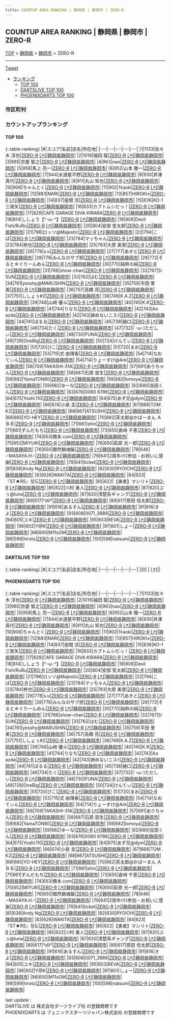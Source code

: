 ```yaml
---
title: COUNTUP AREA RANKING | 静岡県 | 静岡市 | ZERO-R
---
```

## COUNTUP AREA RANKING | 静岡県 | 静岡市 | ZERO-R

[TOP](/darts/rank/) > [静岡県](/darts/rank/静岡県/) > [静岡市](/darts/rank/静岡県/静岡市/) > ZERO-R

___

<a href="https://twitter.com/share?ref_src=twsrc%5Etfw" data-text="COUNTUP AREA RANKING | 静岡県静岡市ZERO-R" class="twitter-share-button" data-hashtags="DARTSLIVE,PHOENIXDARTS,darts,ダーツ" data-show-count="false">Tweet</a>

* [ランキング](#カウントアップランキング)
    * [TOP 100](#top-100)
    * [DARTSLIVE TOP 100](#dartslive-top-100)
    * [PHOENIXDARTS TOP 100](#phoenixdarts-top-100)

### 市区町村

<ul>

</ul>

### カウントアップランキング

#### TOP 100



{:.table-ranking}
|#|スコア|名前|店名|所在地|
|---|---|---|---|---|
|1|1133|<span class="rank-name-pd"><span class="pro-icon-pd"></span>佐々木 淳也</span>|<a href="/darts/rank/shops/6836.html">ZERO-R</a> <a href="https://vs.phoenixdarts.com/jp/shop/shopDetailInfo/s_6836?s_seq=6836">[↗]</a>|<a href="/darts/rank/静岡県/静岡市">静岡県静岡市</a>|
|2|1019|<span class="rank-name-pd"><span class="pro-icon-pd"></span>福田 龍</span>|<a href="/darts/rank/shops/6836.html">ZERO-R</a> <a href="https://vs.phoenixdarts.com/jp/shop/shopDetailInfo/s_6836?s_seq=6836">[↗]</a>|<a href="/darts/rank/静岡県/静岡市">静岡県静岡市</a>|
|3|985|<span class="rank-name-pd">京屋 智之</span>|<a href="/darts/rank/shops/6836.html">ZERO-R</a> <a href="https://vs.phoenixdarts.com/jp/shop/shopDetailInfo/s_6836?s_seq=6836">[↗]</a>|<a href="/darts/rank/静岡県/静岡市">静岡県静岡市</a>|
|4|963|<span class="rank-name-pd">nao</span>|<a href="/darts/rank/shops/6836.html">ZERO-R</a> <a href="https://vs.phoenixdarts.com/jp/shop/shopDetailInfo/s_6836?s_seq=6836">[↗]</a>|<a href="/darts/rank/静岡県/静岡市">静岡県静岡市</a>|
|5|958|<span class="rank-name-pd">馬上 亮一</span>|<a href="/darts/rank/shops/6836.html">ZERO-R</a> <a href="https://vs.phoenixdarts.com/jp/shop/shopDetailInfo/s_6836?s_seq=6836">[↗]</a>|<a href="/darts/rank/静岡県/静岡市">静岡県静岡市</a>|
|6|952|<span class="rank-name-pd">山本 雅一</span>|<a href="/darts/rank/shops/6836.html">ZERO-R</a> <a href="https://vs.phoenixdarts.com/jp/shop/shopDetailInfo/s_6836?s_seq=6836">[↗]</a>|<a href="/darts/rank/静岡県/静岡市">静岡県静岡市</a>|
|7|944|<span class="rank-name-pd">水道屋平野</span>|<a href="/darts/rank/shops/6836.html">ZERO-R</a> <a href="https://vs.phoenixdarts.com/jp/shop/shopDetailInfo/s_6836?s_seq=6836">[↗]</a>|<a href="/darts/rank/静岡県/静岡市">静岡県静岡市</a>|
|8|930|<span class="rank-name-pd">井澤 真代</span>|<a href="/darts/rank/shops/6836.html">ZERO-R</a> <a href="https://vs.phoenixdarts.com/jp/shop/shopDetailInfo/s_6836?s_seq=6836">[↗]</a>|<a href="/darts/rank/静岡県/静岡市">静岡県静岡市</a>|
|9|911|<span class="rank-name-pd"><span class="pro-icon-pd"></span>丸山 知也</span>|<a href="/darts/rank/shops/6836.html">ZERO-R</a> <a href="https://vs.phoenixdarts.com/jp/shop/shopDetailInfo/s_6836?s_seq=6836">[↗]</a>|<a href="/darts/rank/静岡県/静岡市">静岡県静岡市</a>|
|10|906|<span class="rank-name-pd">ちゃんとく</span>|<a href="/darts/rank/shops/6836.html">ZERO-R</a> <a href="https://vs.phoenixdarts.com/jp/shop/shopDetailInfo/s_6836?s_seq=6836">[↗]</a>|<a href="/darts/rank/静岡県/静岡市">静岡県静岡市</a>|
|11|902|<span class="rank-name-pd">Ｎaoki</span>|<a href="/darts/rank/shops/6836.html">ZERO-R</a> <a href="https://vs.phoenixdarts.com/jp/shop/shopDetailInfo/s_6836?s_seq=6836">[↗]</a>|<a href="/darts/rank/静岡県/静岡市">静岡県静岡市</a>|
|12|883|<span class="rank-name-pd">NARI</span>|<a href="/darts/rank/shops/6836.html">ZERO-R</a> <a href="https://vs.phoenixdarts.com/jp/shop/shopDetailInfo/s_6836?s_seq=6836">[↗]</a>|<a href="/darts/rank/静岡県/静岡市">静岡県静岡市</a>|
|13|857|<span class="rank-name-pd">HIROKI⭐︎</span>|<a href="/darts/rank/shops/6836.html">ZERO-R</a> <a href="https://vs.phoenixdarts.com/jp/shop/shopDetailInfo/s_6836?s_seq=6836">[↗]</a>|<a href="/darts/rank/静岡県/静岡市">静岡県静岡市</a>|
|14|837|<span class="rank-name-pd">座間 涼</span>|<a href="/darts/rank/shops/6836.html">ZERO-R</a> <a href="https://vs.phoenixdarts.com/jp/shop/shopDetailInfo/s_6836?s_seq=6836">[↗]</a>|<a href="/darts/rank/静岡県/静岡市">静岡県静岡市</a>|
|15|836|<span class="rank-name-pd">KO-1 三発矢</span>|<a href="/darts/rank/shops/6836.html">ZERO-R</a> <a href="https://vs.phoenixdarts.com/jp/shop/shopDetailInfo/s_6836?s_seq=6836">[↗]</a>|<a href="/darts/rank/静岡県/静岡市">静岡県静岡市</a>|
|16|833|<span class="rank-name-pd">カブトムシだっ！</span>|<a href="/darts/rank/shops/6836.html">ZERO-R</a> <a href="https://vs.phoenixdarts.com/jp/shop/shopDetailInfo/s_6836?s_seq=6836">[↗]</a>|<a href="/darts/rank/静岡県/静岡市">静岡県静岡市</a>|
|17|829|<span class="rank-name-pd">CAFE GARAGE DIVA KIRARA</span>|<a href="/darts/rank/shops/6836.html">ZERO-R</a> <a href="https://vs.phoenixdarts.com/jp/shop/shopDetailInfo/s_6836?s_seq=6836">[↗]</a>|<a href="/darts/rank/静岡県/静岡市">静岡県静岡市</a>|
|18|814|<span class="rank-name-pd">ししょう【^･ω･^】</span>|<a href="/darts/rank/shops/6836.html">ZERO-R</a> <a href="https://vs.phoenixdarts.com/jp/shop/shopDetailInfo/s_6836?s_seq=6836">[↗]</a>|<a href="/darts/rank/静岡県/静岡市">静岡県静岡市</a>|
|19|806|<span class="rank-name-pd">Devil Fish/RuRu</span>|<a href="/darts/rank/shops/6836.html">ZERO-R</a> <a href="https://vs.phoenixdarts.com/jp/shop/shopDetailInfo/s_6836?s_seq=6836">[↗]</a>|<a href="/darts/rank/静岡県/静岡市">静岡県静岡市</a>|
|20|804|<span class="rank-name-pd"><span class="pro-icon-pd"></span>安部 笙太郎</span>|<a href="/darts/rank/shops/6836.html">ZERO-R</a> <a href="https://vs.phoenixdarts.com/jp/shop/shopDetailInfo/s_6836?s_seq=6836">[↗]</a>|<a href="/darts/rank/静岡県/静岡市">静岡県静岡市</a>|
|21|796|<span class="rank-name-pd">ロッソ@Majestic</span>|<a href="/darts/rank/shops/6836.html">ZERO-R</a> <a href="https://vs.phoenixdarts.com/jp/shop/shopDetailInfo/s_6836?s_seq=6836">[↗]</a>|<a href="/darts/rank/静岡県/静岡市">静岡県静岡市</a>|
|22|794|<span class="rank-name-pd">こば</span>|<a href="/darts/rank/shops/6836.html">ZERO-R</a> <a href="https://vs.phoenixdarts.com/jp/shop/shopDetailInfo/s_6836?s_seq=6836">[↗]</a>|<a href="/darts/rank/静岡県/静岡市">静岡県静岡市</a>|
|23|784|<span class="rank-name-pd">マッちゃん</span>|<a href="/darts/rank/shops/6836.html">ZERO-R</a> <a href="https://vs.phoenixdarts.com/jp/shop/shopDetailInfo/s_6836?s_seq=6836">[↗]</a>|<a href="/darts/rank/静岡県/静岡市">静岡県静岡市</a>|
|23|784|<span class="rank-name-pd">柊也</span>|<a href="/darts/rank/shops/6836.html">ZERO-R</a> <a href="https://vs.phoenixdarts.com/jp/shop/shopDetailInfo/s_6836?s_seq=6836">[↗]</a>|<a href="/darts/rank/静岡県/静岡市">静岡県静岡市</a>|
|25|783|<span class="rank-name-pd">大原 美里</span>|<a href="/darts/rank/shops/6836.html">ZERO-R</a> <a href="https://vs.phoenixdarts.com/jp/shop/shopDetailInfo/s_6836?s_seq=6836">[↗]</a>|<a href="/darts/rank/静岡県/静岡市">静岡県静岡市</a>|
|26|778|<span class="rank-name-pd">s.u</span>|<a href="/darts/rank/shops/6836.html">ZERO-R</a> <a href="https://vs.phoenixdarts.com/jp/shop/shopDetailInfo/s_6836?s_seq=6836">[↗]</a>|<a href="/darts/rank/静岡県/静岡市">静岡県静岡市</a>|
|27|777|<span class="rank-name-pd">あきと</span>|<a href="/darts/rank/shops/6836.html">ZERO-R</a> <a href="https://vs.phoenixdarts.com/jp/shop/shopDetailInfo/s_6836?s_seq=6836">[↗]</a>|<a href="/darts/rank/静岡県/静岡市">静岡県静岡市</a>|
|28|776|<span class="rank-name-pd">みんなのサブ担</span>|<a href="/darts/rank/shops/6836.html">ZERO-R</a> <a href="https://vs.phoenixdarts.com/jp/shop/shopDetailInfo/s_6836?s_seq=6836">[↗]</a>|<a href="/darts/rank/静岡県/静岡市">静岡県静岡市</a>|
|29|772|<span class="rank-name-pd">そると☆ぐりーんめん</span>|<a href="/darts/rank/shops/6836.html">ZERO-R</a> <a href="https://vs.phoenixdarts.com/jp/shop/shopDetailInfo/s_6836?s_seq=6836">[↗]</a>|<a href="/darts/rank/静岡県/静岡市">静岡県静岡市</a>|
|30|770|<span class="rank-name-pd">純粋の純</span>|<a href="/darts/rank/shops/6836.html">ZERO-R</a> <a href="https://vs.phoenixdarts.com/jp/shop/shopDetailInfo/s_6836?s_seq=6836">[↗]</a>|<a href="/darts/rank/静岡県/静岡市">静岡県静岡市</a>|
|31|768|<span class="rank-name-pd">show-chan</span>|<a href="/darts/rank/shops/6836.html">ZERO-R</a> <a href="https://vs.phoenixdarts.com/jp/shop/shopDetailInfo/s_6836?s_seq=6836">[↗]</a>|<a href="/darts/rank/静岡県/静岡市">静岡県静岡市</a>|
|32|767|<span class="rank-name-pd">S-SUN</span>|<a href="/darts/rank/shops/6836.html">ZERO-R</a> <a href="https://vs.phoenixdarts.com/jp/shop/shopDetailInfo/s_6836?s_seq=6836">[↗]</a>|<a href="/darts/rank/静岡県/静岡市">静岡県静岡市</a>|
|33|762|<span class="rank-name-pd">はむ</span>|<a href="/darts/rank/shops/6836.html">ZERO-R</a> <a href="https://vs.phoenixdarts.com/jp/shop/shopDetailInfo/s_6836?s_seq=6836">[↗]</a>|<a href="/darts/rank/静岡県/静岡市">静岡県静岡市</a>|
|34|761|<span class="rank-name-pd">yosshy@MARUSHIN</span>|<a href="/darts/rank/shops/6836.html">ZERO-R</a> <a href="https://vs.phoenixdarts.com/jp/shop/shopDetailInfo/s_6836?s_seq=6836">[↗]</a>|<a href="/darts/rank/静岡県/静岡市">静岡県静岡市</a>|
|35|759|<span class="rank-name-pd"><span class="pro-icon-pd"></span>平田 里美</span>|<a href="/darts/rank/shops/6836.html">ZERO-R</a> <a href="https://vs.phoenixdarts.com/jp/shop/shopDetailInfo/s_6836?s_seq=6836">[↗]</a>|<a href="/darts/rank/静岡県/静岡市">静岡県静岡市</a>|
|36|757|<span class="rank-name-pd"><span class="pro-icon-pd"></span>高橋  亮</span>|<a href="/darts/rank/shops/6836.html">ZERO-R</a> <a href="https://vs.phoenixdarts.com/jp/shop/shopDetailInfo/s_6836?s_seq=6836">[↗]</a>|<a href="/darts/rank/静岡県/静岡市">静岡県静岡市</a>|
|37|751|<span class="rank-name-pd">ししょぅ#2</span>|<a href="/darts/rank/shops/6836.html">ZERO-R</a> <a href="https://vs.phoenixdarts.com/jp/shop/shopDetailInfo/s_6836?s_seq=6836">[↗]</a>|<a href="/darts/rank/静岡県/静岡市">静岡県静岡市</a>|
|38|749|<span class="rank-name-pd">K.A.Z</span>|<a href="/darts/rank/shops/6836.html">ZERO-R</a> <a href="https://vs.phoenixdarts.com/jp/shop/shopDetailInfo/s_6836?s_seq=6836">[↗]</a>|<a href="/darts/rank/静岡県/静岡市">静岡県静岡市</a>|
|39|748|<span class="rank-name-pd"><span class="pro-icon-pd"></span>山﨑 優斗</span>|<a href="/darts/rank/shops/6836.html">ZERO-R</a> <a href="https://vs.phoenixdarts.com/jp/shop/shopDetailInfo/s_6836?s_seq=6836">[↗]</a>|<a href="/darts/rank/静岡県/静岡市">静岡県静岡市</a>|
|40|745|<span class="rank-name-pd">K.K</span>|<a href="/darts/rank/shops/6836.html">ZERO-R</a> <a href="https://vs.phoenixdarts.com/jp/shop/shopDetailInfo/s_6836?s_seq=6836">[↗]</a>|<a href="/darts/rank/静岡県/静岡市">静岡県静岡市</a>|
|41|744|<span class="rank-name-pd">りなち</span>|<a href="/darts/rank/shops/6836.html">ZERO-R</a> <a href="https://vs.phoenixdarts.com/jp/shop/shopDetailInfo/s_6836?s_seq=6836">[↗]</a>|<a href="/darts/rank/静岡県/静岡市">静岡県静岡市</a>|
|42|743|<span class="rank-name-pd">Ao azda</span>|<a href="/darts/rank/shops/6836.html">ZERO-R</a> <a href="https://vs.phoenixdarts.com/jp/shop/shopDetailInfo/s_6836?s_seq=6836">[↗]</a>|<a href="/darts/rank/静岡県/静岡市">静岡県静岡市</a>|
|42|743|<span class="rank-name-pd">諦めないニスｲ</span>|<a href="/darts/rank/shops/6836.html">ZERO-R</a> <a href="https://vs.phoenixdarts.com/jp/shop/shopDetailInfo/s_6836?s_seq=6836">[↗]</a>|<a href="/darts/rank/静岡県/静岡市">静岡県静岡市</a>|
|44|741|<span class="rank-name-pd">ぱるる</span>|<a href="/darts/rank/shops/6836.html">ZERO-R</a> <a href="https://vs.phoenixdarts.com/jp/shop/shopDetailInfo/s_6836?s_seq=6836">[↗]</a>|<a href="/darts/rank/静岡県/静岡市">静岡県静岡市</a>|
|45|738|<span class="rank-name-pd">樋口</span>|<a href="/darts/rank/shops/6836.html">ZERO-R</a> <a href="https://vs.phoenixdarts.com/jp/shop/shopDetailInfo/s_6836?s_seq=6836">[↗]</a>|<a href="/darts/rank/静岡県/静岡市">静岡県静岡市</a>|
|46|734|<span class="rank-name-pd">たく</span>|<a href="/darts/rank/shops/6836.html">ZERO-R</a> <a href="https://vs.phoenixdarts.com/jp/shop/shopDetailInfo/s_6836?s_seq=6836">[↗]</a>|<a href="/darts/rank/静岡県/静岡市">静岡県静岡市</a>|
|47|732|<span class="rank-name-pd">(´･ω･)ただしぃ</span>|<a href="/darts/rank/shops/6836.html">ZERO-R</a> <a href="https://vs.phoenixdarts.com/jp/shop/shopDetailInfo/s_6836?s_seq=6836">[↗]</a>|<a href="/darts/rank/静岡県/静岡市">静岡県静岡市</a>|
|48|730|<span class="rank-name-pd">FUNA</span>|<a href="/darts/rank/shops/6836.html">ZERO-R</a> <a href="https://vs.phoenixdarts.com/jp/shop/shopDetailInfo/s_6836?s_seq=6836">[↗]</a>|<a href="/darts/rank/静岡県/静岡市">静岡県静岡市</a>|
|49|728|<span class="rank-name-pd">OneBig</span>|<a href="/darts/rank/shops/6836.html">ZERO-R</a> <a href="https://vs.phoenixdarts.com/jp/shop/shopDetailInfo/s_6836?s_seq=6836">[↗]</a>|<a href="/darts/rank/静岡県/静岡市">静岡県静岡市</a>|
|50|724|<span class="rank-name-pd">けんてぃ</span>|<a href="/darts/rank/shops/6836.html">ZERO-R</a> <a href="https://vs.phoenixdarts.com/jp/shop/shopDetailInfo/s_6836?s_seq=6836">[↗]</a>|<a href="/darts/rank/静岡県/静岡市">静岡県静岡市</a>|
|51|720|<span class="rank-name-pd">ぴこ</span>|<a href="/darts/rank/shops/6836.html">ZERO-R</a> <a href="https://vs.phoenixdarts.com/jp/shop/shopDetailInfo/s_6836?s_seq=6836">[↗]</a>|<a href="/darts/rank/静岡県/静岡市">静岡県静岡市</a>|
|51|720|<span class="rank-name-pd">まお</span>|<a href="/darts/rank/shops/6836.html">ZERO-R</a> <a href="https://vs.phoenixdarts.com/jp/shop/shopDetailInfo/s_6836?s_seq=6836">[↗]</a>|<a href="/darts/rank/静岡県/静岡市">静岡県静岡市</a>|
|53|715|<span class="rank-name-pd"><span class="pro-icon-pd"></span>式 由理香</span>|<a href="/darts/rank/shops/6836.html">ZERO-R</a> <a href="https://vs.phoenixdarts.com/jp/shop/shopDetailInfo/s_6836?s_seq=6836">[↗]</a>|<a href="/darts/rank/静岡県/静岡市">静岡県静岡市</a>|
|54|714|<span class="rank-name-pd">なおてぃん</span>|<a href="/darts/rank/shops/6836.html">ZERO-R</a> <a href="https://vs.phoenixdarts.com/jp/shop/shopDetailInfo/s_6836?s_seq=6836">[↗]</a>|<a href="/darts/rank/静岡県/静岡市">静岡県静岡市</a>|
|54|714|<span class="rank-name-pd">りょーすけ@Ark</span>|<a href="/darts/rank/shops/6836.html">ZERO-R</a> <a href="https://vs.phoenixdarts.com/jp/shop/shopDetailInfo/s_6836?s_seq=6836">[↗]</a>|<a href="/darts/rank/静岡県/静岡市">静岡県静岡市</a>|
|56|709|<span class="rank-name-pd">TAKASHI-31A</span>|<a href="/darts/rank/shops/6836.html">ZERO-R</a> <a href="https://vs.phoenixdarts.com/jp/shop/shopDetailInfo/s_6836?s_seq=6836">[↗]</a>|<a href="/darts/rank/静岡県/静岡市">静岡県静岡市</a>|
|57|691|<span class="rank-name-pd">ありちゃん</span>|<a href="/darts/rank/shops/6836.html">ZERO-R</a> <a href="https://vs.phoenixdarts.com/jp/shop/shopDetailInfo/s_6836?s_seq=6836">[↗]</a>|<a href="/darts/rank/静岡県/静岡市">静岡県静岡市</a>|
|58|687|<span class="rank-name-pd"><span class="pro-icon-pd"></span>石原 慈生</span>|<a href="/darts/rank/shops/6836.html">ZERO-R</a> <a href="https://vs.phoenixdarts.com/jp/shop/shopDetailInfo/s_6836?s_seq=6836">[↗]</a>|<a href="/darts/rank/静岡県/静岡市">静岡県静岡市</a>|
|59|682|<span class="rank-name-pd">YamaTON80</span>|<a href="/darts/rank/shops/6836.html">ZERO-R</a> <a href="https://vs.phoenixdarts.com/jp/shop/shopDetailInfo/s_6836?s_seq=6836">[↗]</a>|<a href="/darts/rank/静岡県/静岡市">静岡県静岡市</a>|
|59|682|<span class="rank-name-pd">tomoya</span>|<a href="/darts/rank/shops/6836.html">ZERO-R</a> <a href="https://vs.phoenixdarts.com/jp/shop/shopDetailInfo/s_6836?s_seq=6836">[↗]</a>|<a href="/darts/rank/静岡県/静岡市">静岡県静岡市</a>|
|59|682|<span class="rank-name-pd">ゆーな</span>|<a href="/darts/rank/shops/6836.html">ZERO-R</a> <a href="https://vs.phoenixdarts.com/jp/shop/shopDetailInfo/s_6836?s_seq=6836">[↗]</a>|<a href="/darts/rank/静岡県/静岡市">静岡県静岡市</a>|
|62|680|<span class="rank-name-pd">吉田くん</span>|<a href="/darts/rank/shops/6836.html">ZERO-R</a> <a href="https://vs.phoenixdarts.com/jp/shop/shopDetailInfo/s_6836?s_seq=6836">[↗]</a>|<a href="/darts/rank/静岡県/静岡市">静岡県静岡市</a>|
|63|676|<span class="rank-name-pd">0060 6786</span>|<a href="/darts/rank/shops/6836.html">ZERO-R</a> <a href="https://vs.phoenixdarts.com/jp/shop/shopDetailInfo/s_6836?s_seq=6836">[↗]</a>|<a href="/darts/rank/静岡県/静岡市">静岡県静岡市</a>|
|64|675|<span class="rank-name-pd">Yoshi.110</span>|<a href="/darts/rank/shops/6836.html">ZERO-R</a> <a href="https://vs.phoenixdarts.com/jp/shop/shopDetailInfo/s_6836?s_seq=6836">[↗]</a>|<a href="/darts/rank/静岡県/静岡市">静岡県静岡市</a>|
|64|675|<span class="rank-name-pd">あず兄@dym</span>|<a href="/darts/rank/shops/6836.html">ZERO-R</a> <a href="https://vs.phoenixdarts.com/jp/shop/shopDetailInfo/s_6836?s_seq=6836">[↗]</a>|<a href="/darts/rank/静岡県/静岡市">静岡県静岡市</a>|
|66|674|<span class="rank-name-pd"><span class="pro-icon-pd"></span>小泉 圭</span>|<a href="/darts/rank/shops/6836.html">ZERO-R</a> <a href="https://vs.phoenixdarts.com/jp/shop/shopDetailInfo/s_6836?s_seq=6836">[↗]</a>|<a href="/darts/rank/静岡県/静岡市">静岡県静岡市</a>|
|67|668|<span class="rank-name-pd">TOM . K2</span>|<a href="/darts/rank/shops/6836.html">ZERO-R</a> <a href="https://vs.phoenixdarts.com/jp/shop/shopDetailInfo/s_6836?s_seq=6836">[↗]</a>|<a href="/darts/rank/静岡県/静岡市">静岡県静岡市</a>|
|68|667|<span class="rank-name-pd">ATSUSHI</span>|<a href="/darts/rank/shops/6836.html">ZERO-R</a> <a href="https://vs.phoenixdarts.com/jp/shop/shopDetailInfo/s_6836?s_seq=6836">[↗]</a>|<a href="/darts/rank/静岡県/静岡市">静岡県静岡市</a>|
|69|665|<span class="rank-name-pd">YO-HEY</span>|<a href="/darts/rank/shops/6836.html">ZERO-R</a> <a href="https://vs.phoenixdarts.com/jp/shop/shopDetailInfo/s_6836?s_seq=6836">[↗]</a>|<a href="/darts/rank/静岡県/静岡市">静岡県静岡市</a>|
|70|662|<span class="rank-name-pd">茶太郎@かばーまん ＡＢＢ</span>|<a href="/darts/rank/shops/6836.html">ZERO-R</a> <a href="https://vs.phoenixdarts.com/jp/shop/shopDetailInfo/s_6836?s_seq=6836">[↗]</a>|<a href="/darts/rank/静岡県/静岡市">静岡県静岡市</a>|
|71|661|<span class="rank-name-pd">shin</span>|<a href="/darts/rank/shops/6836.html">ZERO-R</a> <a href="https://vs.phoenixdarts.com/jp/shop/shopDetailInfo/s_6836?s_seq=6836">[↗]</a>|<a href="/darts/rank/静岡県/静岡市">静岡県静岡市</a>|
|71|661|<span class="rank-name-pd">ずんだもち</span>|<a href="/darts/rank/shops/6836.html">ZERO-R</a> <a href="https://vs.phoenixdarts.com/jp/shop/shopDetailInfo/s_6836?s_seq=6836">[↗]</a>|<a href="/darts/rank/静岡県/静岡市">静岡県静岡市</a>|
|73|655|<span class="rank-name-pd">倉﨑 千恵</span>|<a href="/darts/rank/shops/6836.html">ZERO-R</a> <a href="https://vs.phoenixdarts.com/jp/shop/shopDetailInfo/s_6836?s_seq=6836">[↗]</a>|<a href="/darts/rank/静岡県/静岡市">静岡県静岡市</a>|
|74|653|<span class="rank-name-pd">橋本.com</span>|<a href="/darts/rank/shops/6836.html">ZERO-R</a> <a href="https://vs.phoenixdarts.com/jp/shop/shopDetailInfo/s_6836?s_seq=6836">[↗]</a>|<a href="/darts/rank/静岡県/静岡市">静岡県静岡市</a>|
|75|652|<span class="rank-name-pd">MIYUKI</span>|<a href="/darts/rank/shops/6836.html">ZERO-R</a> <a href="https://vs.phoenixdarts.com/jp/shop/shopDetailInfo/s_6836?s_seq=6836">[↗]</a>|<a href="/darts/rank/静岡県/静岡市">静岡県静岡市</a>|
|76|650|<span class="rank-name-pd"><span class="pro-icon-pd"></span>萩原 光一郎</span>|<a href="/darts/rank/shops/6836.html">ZERO-R</a> <a href="https://vs.phoenixdarts.com/jp/shop/shopDetailInfo/s_6836?s_seq=6836">[↗]</a>|<a href="/darts/rank/静岡県/静岡市">静岡県静岡市</a>|
|76|650|<span class="rank-name-pd">黯然銷魂飯</span>|<a href="/darts/rank/shops/6836.html">ZERO-R</a> <a href="https://vs.phoenixdarts.com/jp/shop/shopDetailInfo/s_6836?s_seq=6836">[↗]</a>|<a href="/darts/rank/静岡県/静岡市">静岡県静岡市</a>|
|78|646|<span class="rank-name-pd">♂MASAYA.H♂</span>|<a href="/darts/rank/shops/6836.html">ZERO-R</a> <a href="https://vs.phoenixdarts.com/jp/shop/shopDetailInfo/s_6836?s_seq=6836">[↗]</a>|<a href="/darts/rank/静岡県/静岡市">静岡県静岡市</a>|
|79|641|<span class="rank-name-pd">2周年ﾊｳｽ参加・お祝いに感謝</span>|<a href="/darts/rank/shops/6836.html">ZERO-R</a> <a href="https://vs.phoenixdarts.com/jp/shop/shopDetailInfo/s_6836?s_seq=6836">[↗]</a>|<a href="/darts/rank/静岡県/静岡市">静岡県静岡市</a>|
|79|641|<span class="rank-name-pd">ticket</span>|<a href="/darts/rank/shops/6836.html">ZERO-R</a> <a href="https://vs.phoenixdarts.com/jp/shop/shopDetailInfo/s_6836?s_seq=6836">[↗]</a>|<a href="/darts/rank/静岡県/静岡市">静岡県静岡市</a>|
|81|638|<span class="rank-name-pd">Andy Ng</span>|<a href="/darts/rank/shops/6836.html">ZERO-R</a> <a href="https://vs.phoenixdarts.com/jp/shop/shopDetailInfo/s_6836?s_seq=6836">[↗]</a>|<a href="/darts/rank/静岡県/静岡市">静岡県静岡市</a>|
|82|630|<span class="rank-name-pd">RYOICHI</span>|<a href="/darts/rank/shops/6836.html">ZERO-R</a> <a href="https://vs.phoenixdarts.com/jp/shop/shopDetailInfo/s_6836?s_seq=6836">[↗]</a>|<a href="/darts/rank/静岡県/静岡市">静岡県静岡市</a>|
|83|626|<span class="rank-name-pd">WAKITA</span>|<a href="/darts/rank/shops/6836.html">ZERO-R</a> <a href="https://vs.phoenixdarts.com/jp/shop/shopDetailInfo/s_6836?s_seq=6836">[↗]</a>|<a href="/darts/rank/静岡県/静岡市">静岡県静岡市</a>|
|84|623|<span class="rank-name-pd">『ST★RS』정도</span>|<a href="/darts/rank/shops/6836.html">ZERO-R</a> <a href="https://vs.phoenixdarts.com/jp/shop/shopDetailInfo/s_6836?s_seq=6836">[↗]</a>|<a href="/darts/rank/静岡県/静岡市">静岡県静岡市</a>|
|85|622|<span class="rank-name-pd">【勇者】マシリト</span>|<a href="/darts/rank/shops/6836.html">ZERO-R</a> <a href="https://vs.phoenixdarts.com/jp/shop/shopDetailInfo/s_6836?s_seq=6836">[↗]</a>|<a href="/darts/rank/静岡県/静岡市">静岡県静岡市</a>|
|85|622|<span class="rank-name-pd"><span class="pro-icon-pd"></span>川村 勇人</span>|<a href="/darts/rank/shops/6836.html">ZERO-R</a> <a href="https://vs.phoenixdarts.com/jp/shop/shopDetailInfo/s_6836?s_seq=6836">[↗]</a>|<a href="/darts/rank/静岡県/静岡市">静岡県静岡市</a>|
|87|620|<span class="rank-name-pd">ぷぅ@luna</span>|<a href="/darts/rank/shops/6836.html">ZERO-R</a> <a href="https://vs.phoenixdarts.com/jp/shop/shopDetailInfo/s_6836?s_seq=6836">[↗]</a>|<a href="/darts/rank/静岡県/静岡市">静岡県静岡市</a>|
|87|620|<span class="rank-name-pd">清楚系ギャング</span>|<a href="/darts/rank/shops/6836.html">ZERO-R</a> <a href="https://vs.phoenixdarts.com/jp/shop/shopDetailInfo/s_6836?s_seq=6836">[↗]</a>|<a href="/darts/rank/静岡県/静岡市">静岡県静岡市</a>|
|89|617|<span class="rank-name-pd">†dil†</span>|<a href="/darts/rank/shops/6836.html">ZERO-R</a> <a href="https://vs.phoenixdarts.com/jp/shop/shopDetailInfo/s_6836?s_seq=6836">[↗]</a>|<a href="/darts/rank/静岡県/静岡市">静岡県静岡市</a>|
|89|617|<span class="rank-name-pd">原田 信太郎</span>|<a href="/darts/rank/shops/6836.html">ZERO-R</a> <a href="https://vs.phoenixdarts.com/jp/shop/shopDetailInfo/s_6836?s_seq=6836">[↗]</a>|<a href="/darts/rank/静岡県/静岡市">静岡県静岡市</a>|
|91|616|<span class="rank-name-pd">あるすん</span>|<a href="/darts/rank/shops/6836.html">ZERO-R</a> <a href="https://vs.phoenixdarts.com/jp/shop/shopDetailInfo/s_6836?s_seq=6836">[↗]</a>|<a href="/darts/rank/静岡県/静岡市">静岡県静岡市</a>|
|91|616|<span class="rank-name-pd">きよ</span>|<a href="/darts/rank/shops/6836.html">ZERO-R</a> <a href="https://vs.phoenixdarts.com/jp/shop/shopDetailInfo/s_6836?s_seq=6836">[↗]</a>|<a href="/darts/rank/静岡県/静岡市">静岡県静岡市</a>|
|93|608|<span class="rank-name-pd">0071_3889</span>|<a href="/darts/rank/shops/6836.html">ZERO-R</a> <a href="https://vs.phoenixdarts.com/jp/shop/shopDetailInfo/s_6836?s_seq=6836">[↗]</a>|<a href="/darts/rank/静岡県/静岡市">静岡県静岡市</a>|
|94|605|<span class="rank-name-pd">ユキ</span>|<a href="/darts/rank/shops/6836.html">ZERO-R</a> <a href="https://vs.phoenixdarts.com/jp/shop/shopDetailInfo/s_6836?s_seq=6836">[↗]</a>|<a href="/darts/rank/静岡県/静岡市">静岡県静岡市</a>|
|95|603|<span class="rank-name-pd">REVA</span>|<a href="/darts/rank/shops/6836.html">ZERO-R</a> <a href="https://vs.phoenixdarts.com/jp/shop/shopDetailInfo/s_6836?s_seq=6836">[↗]</a>|<a href="/darts/rank/静岡県/静岡市">静岡県静岡市</a>|
|96|602|<span class="rank-name-pd">Y@K</span>|<a href="/darts/rank/shops/6836.html">ZERO-R</a> <a href="https://vs.phoenixdarts.com/jp/shop/shopDetailInfo/s_6836?s_seq=6836">[↗]</a>|<a href="/darts/rank/静岡県/静岡市">静岡県静岡市</a>|
|97|601|<span class="rank-name-pd">しょー</span>|<a href="/darts/rank/shops/6836.html">ZERO-R</a> <a href="https://vs.phoenixdarts.com/jp/shop/shopDetailInfo/s_6836?s_seq=6836">[↗]</a>|<a href="/darts/rank/静岡県/静岡市">静岡県静岡市</a>|
|98|600|<span class="rank-name-pd">M11sGM</span>|<a href="/darts/rank/shops/6836.html">ZERO-R</a> <a href="https://vs.phoenixdarts.com/jp/shop/shopDetailInfo/s_6836?s_seq=6836">[↗]</a>|<a href="/darts/rank/静岡県/静岡市">静岡県静岡市</a>|
|99|599|<span class="rank-name-pd">hiroto</span>|<a href="/darts/rank/shops/6836.html">ZERO-R</a> <a href="https://vs.phoenixdarts.com/jp/shop/shopDetailInfo/s_6836?s_seq=6836">[↗]</a>|<a href="/darts/rank/静岡県/静岡市">静岡県静岡市</a>|
|100|598|<span class="rank-name-pd">natsumi</span>|<a href="/darts/rank/shops/6836.html">ZERO-R</a> <a href="https://vs.phoenixdarts.com/jp/shop/shopDetailInfo/s_6836?s_seq=6836">[↗]</a>|<a href="/darts/rank/静岡県/静岡市">静岡県静岡市</a>|


#### DARTSLIVE TOP 100



{:.table-ranking}
|#|スコア|名前|店名|所在地|
|---|---|---|---|---|
||0|<span class="rank-name-dl"> </span>|<a href="/darts/rank/shops/.html"></a> <a href="">[↗]</a>|<a href="/darts/rank//"></a>|


#### PHOENIXDARTS TOP 100



{:.table-ranking}
|#|スコア|名前|店名|所在地|
|---|---|---|---|---|
|1|1133|<span class="rank-name-pd"><span class="pro-icon-pd"></span>佐々木 淳也</span>|<a href="/darts/rank/shops/6836.html">ZERO-R</a> <a href="https://vs.phoenixdarts.com/jp/shop/shopDetailInfo/s_6836?s_seq=6836">[↗]</a>|<a href="/darts/rank/静岡県/静岡市">静岡県静岡市</a>|
|2|1019|<span class="rank-name-pd"><span class="pro-icon-pd"></span>福田 龍</span>|<a href="/darts/rank/shops/6836.html">ZERO-R</a> <a href="https://vs.phoenixdarts.com/jp/shop/shopDetailInfo/s_6836?s_seq=6836">[↗]</a>|<a href="/darts/rank/静岡県/静岡市">静岡県静岡市</a>|
|3|985|<span class="rank-name-pd">京屋 智之</span>|<a href="/darts/rank/shops/6836.html">ZERO-R</a> <a href="https://vs.phoenixdarts.com/jp/shop/shopDetailInfo/s_6836?s_seq=6836">[↗]</a>|<a href="/darts/rank/静岡県/静岡市">静岡県静岡市</a>|
|4|963|<span class="rank-name-pd">nao</span>|<a href="/darts/rank/shops/6836.html">ZERO-R</a> <a href="https://vs.phoenixdarts.com/jp/shop/shopDetailInfo/s_6836?s_seq=6836">[↗]</a>|<a href="/darts/rank/静岡県/静岡市">静岡県静岡市</a>|
|5|958|<span class="rank-name-pd">馬上 亮一</span>|<a href="/darts/rank/shops/6836.html">ZERO-R</a> <a href="https://vs.phoenixdarts.com/jp/shop/shopDetailInfo/s_6836?s_seq=6836">[↗]</a>|<a href="/darts/rank/静岡県/静岡市">静岡県静岡市</a>|
|6|952|<span class="rank-name-pd">山本 雅一</span>|<a href="/darts/rank/shops/6836.html">ZERO-R</a> <a href="https://vs.phoenixdarts.com/jp/shop/shopDetailInfo/s_6836?s_seq=6836">[↗]</a>|<a href="/darts/rank/静岡県/静岡市">静岡県静岡市</a>|
|7|944|<span class="rank-name-pd">水道屋平野</span>|<a href="/darts/rank/shops/6836.html">ZERO-R</a> <a href="https://vs.phoenixdarts.com/jp/shop/shopDetailInfo/s_6836?s_seq=6836">[↗]</a>|<a href="/darts/rank/静岡県/静岡市">静岡県静岡市</a>|
|8|930|<span class="rank-name-pd">井澤 真代</span>|<a href="/darts/rank/shops/6836.html">ZERO-R</a> <a href="https://vs.phoenixdarts.com/jp/shop/shopDetailInfo/s_6836?s_seq=6836">[↗]</a>|<a href="/darts/rank/静岡県/静岡市">静岡県静岡市</a>|
|9|911|<span class="rank-name-pd"><span class="pro-icon-pd"></span>丸山 知也</span>|<a href="/darts/rank/shops/6836.html">ZERO-R</a> <a href="https://vs.phoenixdarts.com/jp/shop/shopDetailInfo/s_6836?s_seq=6836">[↗]</a>|<a href="/darts/rank/静岡県/静岡市">静岡県静岡市</a>|
|10|906|<span class="rank-name-pd">ちゃんとく</span>|<a href="/darts/rank/shops/6836.html">ZERO-R</a> <a href="https://vs.phoenixdarts.com/jp/shop/shopDetailInfo/s_6836?s_seq=6836">[↗]</a>|<a href="/darts/rank/静岡県/静岡市">静岡県静岡市</a>|
|11|902|<span class="rank-name-pd">Ｎaoki</span>|<a href="/darts/rank/shops/6836.html">ZERO-R</a> <a href="https://vs.phoenixdarts.com/jp/shop/shopDetailInfo/s_6836?s_seq=6836">[↗]</a>|<a href="/darts/rank/静岡県/静岡市">静岡県静岡市</a>|
|12|883|<span class="rank-name-pd">NARI</span>|<a href="/darts/rank/shops/6836.html">ZERO-R</a> <a href="https://vs.phoenixdarts.com/jp/shop/shopDetailInfo/s_6836?s_seq=6836">[↗]</a>|<a href="/darts/rank/静岡県/静岡市">静岡県静岡市</a>|
|13|857|<span class="rank-name-pd">HIROKI⭐︎</span>|<a href="/darts/rank/shops/6836.html">ZERO-R</a> <a href="https://vs.phoenixdarts.com/jp/shop/shopDetailInfo/s_6836?s_seq=6836">[↗]</a>|<a href="/darts/rank/静岡県/静岡市">静岡県静岡市</a>|
|14|837|<span class="rank-name-pd">座間 涼</span>|<a href="/darts/rank/shops/6836.html">ZERO-R</a> <a href="https://vs.phoenixdarts.com/jp/shop/shopDetailInfo/s_6836?s_seq=6836">[↗]</a>|<a href="/darts/rank/静岡県/静岡市">静岡県静岡市</a>|
|15|836|<span class="rank-name-pd">KO-1 三発矢</span>|<a href="/darts/rank/shops/6836.html">ZERO-R</a> <a href="https://vs.phoenixdarts.com/jp/shop/shopDetailInfo/s_6836?s_seq=6836">[↗]</a>|<a href="/darts/rank/静岡県/静岡市">静岡県静岡市</a>|
|16|833|<span class="rank-name-pd">カブトムシだっ！</span>|<a href="/darts/rank/shops/6836.html">ZERO-R</a> <a href="https://vs.phoenixdarts.com/jp/shop/shopDetailInfo/s_6836?s_seq=6836">[↗]</a>|<a href="/darts/rank/静岡県/静岡市">静岡県静岡市</a>|
|17|829|<span class="rank-name-pd">CAFE GARAGE DIVA KIRARA</span>|<a href="/darts/rank/shops/6836.html">ZERO-R</a> <a href="https://vs.phoenixdarts.com/jp/shop/shopDetailInfo/s_6836?s_seq=6836">[↗]</a>|<a href="/darts/rank/静岡県/静岡市">静岡県静岡市</a>|
|18|814|<span class="rank-name-pd">ししょう【^･ω･^】</span>|<a href="/darts/rank/shops/6836.html">ZERO-R</a> <a href="https://vs.phoenixdarts.com/jp/shop/shopDetailInfo/s_6836?s_seq=6836">[↗]</a>|<a href="/darts/rank/静岡県/静岡市">静岡県静岡市</a>|
|19|806|<span class="rank-name-pd">Devil Fish/RuRu</span>|<a href="/darts/rank/shops/6836.html">ZERO-R</a> <a href="https://vs.phoenixdarts.com/jp/shop/shopDetailInfo/s_6836?s_seq=6836">[↗]</a>|<a href="/darts/rank/静岡県/静岡市">静岡県静岡市</a>|
|20|804|<span class="rank-name-pd"><span class="pro-icon-pd"></span>安部 笙太郎</span>|<a href="/darts/rank/shops/6836.html">ZERO-R</a> <a href="https://vs.phoenixdarts.com/jp/shop/shopDetailInfo/s_6836?s_seq=6836">[↗]</a>|<a href="/darts/rank/静岡県/静岡市">静岡県静岡市</a>|
|21|796|<span class="rank-name-pd">ロッソ@Majestic</span>|<a href="/darts/rank/shops/6836.html">ZERO-R</a> <a href="https://vs.phoenixdarts.com/jp/shop/shopDetailInfo/s_6836?s_seq=6836">[↗]</a>|<a href="/darts/rank/静岡県/静岡市">静岡県静岡市</a>|
|22|794|<span class="rank-name-pd">こば</span>|<a href="/darts/rank/shops/6836.html">ZERO-R</a> <a href="https://vs.phoenixdarts.com/jp/shop/shopDetailInfo/s_6836?s_seq=6836">[↗]</a>|<a href="/darts/rank/静岡県/静岡市">静岡県静岡市</a>|
|23|784|<span class="rank-name-pd">マッちゃん</span>|<a href="/darts/rank/shops/6836.html">ZERO-R</a> <a href="https://vs.phoenixdarts.com/jp/shop/shopDetailInfo/s_6836?s_seq=6836">[↗]</a>|<a href="/darts/rank/静岡県/静岡市">静岡県静岡市</a>|
|23|784|<span class="rank-name-pd">柊也</span>|<a href="/darts/rank/shops/6836.html">ZERO-R</a> <a href="https://vs.phoenixdarts.com/jp/shop/shopDetailInfo/s_6836?s_seq=6836">[↗]</a>|<a href="/darts/rank/静岡県/静岡市">静岡県静岡市</a>|
|25|783|<span class="rank-name-pd">大原 美里</span>|<a href="/darts/rank/shops/6836.html">ZERO-R</a> <a href="https://vs.phoenixdarts.com/jp/shop/shopDetailInfo/s_6836?s_seq=6836">[↗]</a>|<a href="/darts/rank/静岡県/静岡市">静岡県静岡市</a>|
|26|778|<span class="rank-name-pd">s.u</span>|<a href="/darts/rank/shops/6836.html">ZERO-R</a> <a href="https://vs.phoenixdarts.com/jp/shop/shopDetailInfo/s_6836?s_seq=6836">[↗]</a>|<a href="/darts/rank/静岡県/静岡市">静岡県静岡市</a>|
|27|777|<span class="rank-name-pd">あきと</span>|<a href="/darts/rank/shops/6836.html">ZERO-R</a> <a href="https://vs.phoenixdarts.com/jp/shop/shopDetailInfo/s_6836?s_seq=6836">[↗]</a>|<a href="/darts/rank/静岡県/静岡市">静岡県静岡市</a>|
|28|776|<span class="rank-name-pd">みんなのサブ担</span>|<a href="/darts/rank/shops/6836.html">ZERO-R</a> <a href="https://vs.phoenixdarts.com/jp/shop/shopDetailInfo/s_6836?s_seq=6836">[↗]</a>|<a href="/darts/rank/静岡県/静岡市">静岡県静岡市</a>|
|29|772|<span class="rank-name-pd">そると☆ぐりーんめん</span>|<a href="/darts/rank/shops/6836.html">ZERO-R</a> <a href="https://vs.phoenixdarts.com/jp/shop/shopDetailInfo/s_6836?s_seq=6836">[↗]</a>|<a href="/darts/rank/静岡県/静岡市">静岡県静岡市</a>|
|30|770|<span class="rank-name-pd">純粋の純</span>|<a href="/darts/rank/shops/6836.html">ZERO-R</a> <a href="https://vs.phoenixdarts.com/jp/shop/shopDetailInfo/s_6836?s_seq=6836">[↗]</a>|<a href="/darts/rank/静岡県/静岡市">静岡県静岡市</a>|
|31|768|<span class="rank-name-pd">show-chan</span>|<a href="/darts/rank/shops/6836.html">ZERO-R</a> <a href="https://vs.phoenixdarts.com/jp/shop/shopDetailInfo/s_6836?s_seq=6836">[↗]</a>|<a href="/darts/rank/静岡県/静岡市">静岡県静岡市</a>|
|32|767|<span class="rank-name-pd">S-SUN</span>|<a href="/darts/rank/shops/6836.html">ZERO-R</a> <a href="https://vs.phoenixdarts.com/jp/shop/shopDetailInfo/s_6836?s_seq=6836">[↗]</a>|<a href="/darts/rank/静岡県/静岡市">静岡県静岡市</a>|
|33|762|<span class="rank-name-pd">はむ</span>|<a href="/darts/rank/shops/6836.html">ZERO-R</a> <a href="https://vs.phoenixdarts.com/jp/shop/shopDetailInfo/s_6836?s_seq=6836">[↗]</a>|<a href="/darts/rank/静岡県/静岡市">静岡県静岡市</a>|
|34|761|<span class="rank-name-pd">yosshy@MARUSHIN</span>|<a href="/darts/rank/shops/6836.html">ZERO-R</a> <a href="https://vs.phoenixdarts.com/jp/shop/shopDetailInfo/s_6836?s_seq=6836">[↗]</a>|<a href="/darts/rank/静岡県/静岡市">静岡県静岡市</a>|
|35|759|<span class="rank-name-pd"><span class="pro-icon-pd"></span>平田 里美</span>|<a href="/darts/rank/shops/6836.html">ZERO-R</a> <a href="https://vs.phoenixdarts.com/jp/shop/shopDetailInfo/s_6836?s_seq=6836">[↗]</a>|<a href="/darts/rank/静岡県/静岡市">静岡県静岡市</a>|
|36|757|<span class="rank-name-pd"><span class="pro-icon-pd"></span>高橋  亮</span>|<a href="/darts/rank/shops/6836.html">ZERO-R</a> <a href="https://vs.phoenixdarts.com/jp/shop/shopDetailInfo/s_6836?s_seq=6836">[↗]</a>|<a href="/darts/rank/静岡県/静岡市">静岡県静岡市</a>|
|37|751|<span class="rank-name-pd">ししょぅ#2</span>|<a href="/darts/rank/shops/6836.html">ZERO-R</a> <a href="https://vs.phoenixdarts.com/jp/shop/shopDetailInfo/s_6836?s_seq=6836">[↗]</a>|<a href="/darts/rank/静岡県/静岡市">静岡県静岡市</a>|
|38|749|<span class="rank-name-pd">K.A.Z</span>|<a href="/darts/rank/shops/6836.html">ZERO-R</a> <a href="https://vs.phoenixdarts.com/jp/shop/shopDetailInfo/s_6836?s_seq=6836">[↗]</a>|<a href="/darts/rank/静岡県/静岡市">静岡県静岡市</a>|
|39|748|<span class="rank-name-pd"><span class="pro-icon-pd"></span>山﨑 優斗</span>|<a href="/darts/rank/shops/6836.html">ZERO-R</a> <a href="https://vs.phoenixdarts.com/jp/shop/shopDetailInfo/s_6836?s_seq=6836">[↗]</a>|<a href="/darts/rank/静岡県/静岡市">静岡県静岡市</a>|
|40|745|<span class="rank-name-pd">K.K</span>|<a href="/darts/rank/shops/6836.html">ZERO-R</a> <a href="https://vs.phoenixdarts.com/jp/shop/shopDetailInfo/s_6836?s_seq=6836">[↗]</a>|<a href="/darts/rank/静岡県/静岡市">静岡県静岡市</a>|
|41|744|<span class="rank-name-pd">りなち</span>|<a href="/darts/rank/shops/6836.html">ZERO-R</a> <a href="https://vs.phoenixdarts.com/jp/shop/shopDetailInfo/s_6836?s_seq=6836">[↗]</a>|<a href="/darts/rank/静岡県/静岡市">静岡県静岡市</a>|
|42|743|<span class="rank-name-pd">Ao azda</span>|<a href="/darts/rank/shops/6836.html">ZERO-R</a> <a href="https://vs.phoenixdarts.com/jp/shop/shopDetailInfo/s_6836?s_seq=6836">[↗]</a>|<a href="/darts/rank/静岡県/静岡市">静岡県静岡市</a>|
|42|743|<span class="rank-name-pd">諦めないニスｲ</span>|<a href="/darts/rank/shops/6836.html">ZERO-R</a> <a href="https://vs.phoenixdarts.com/jp/shop/shopDetailInfo/s_6836?s_seq=6836">[↗]</a>|<a href="/darts/rank/静岡県/静岡市">静岡県静岡市</a>|
|44|741|<span class="rank-name-pd">ぱるる</span>|<a href="/darts/rank/shops/6836.html">ZERO-R</a> <a href="https://vs.phoenixdarts.com/jp/shop/shopDetailInfo/s_6836?s_seq=6836">[↗]</a>|<a href="/darts/rank/静岡県/静岡市">静岡県静岡市</a>|
|45|738|<span class="rank-name-pd">樋口</span>|<a href="/darts/rank/shops/6836.html">ZERO-R</a> <a href="https://vs.phoenixdarts.com/jp/shop/shopDetailInfo/s_6836?s_seq=6836">[↗]</a>|<a href="/darts/rank/静岡県/静岡市">静岡県静岡市</a>|
|46|734|<span class="rank-name-pd">たく</span>|<a href="/darts/rank/shops/6836.html">ZERO-R</a> <a href="https://vs.phoenixdarts.com/jp/shop/shopDetailInfo/s_6836?s_seq=6836">[↗]</a>|<a href="/darts/rank/静岡県/静岡市">静岡県静岡市</a>|
|47|732|<span class="rank-name-pd">(´･ω･)ただしぃ</span>|<a href="/darts/rank/shops/6836.html">ZERO-R</a> <a href="https://vs.phoenixdarts.com/jp/shop/shopDetailInfo/s_6836?s_seq=6836">[↗]</a>|<a href="/darts/rank/静岡県/静岡市">静岡県静岡市</a>|
|48|730|<span class="rank-name-pd">FUNA</span>|<a href="/darts/rank/shops/6836.html">ZERO-R</a> <a href="https://vs.phoenixdarts.com/jp/shop/shopDetailInfo/s_6836?s_seq=6836">[↗]</a>|<a href="/darts/rank/静岡県/静岡市">静岡県静岡市</a>|
|49|728|<span class="rank-name-pd">OneBig</span>|<a href="/darts/rank/shops/6836.html">ZERO-R</a> <a href="https://vs.phoenixdarts.com/jp/shop/shopDetailInfo/s_6836?s_seq=6836">[↗]</a>|<a href="/darts/rank/静岡県/静岡市">静岡県静岡市</a>|
|50|724|<span class="rank-name-pd">けんてぃ</span>|<a href="/darts/rank/shops/6836.html">ZERO-R</a> <a href="https://vs.phoenixdarts.com/jp/shop/shopDetailInfo/s_6836?s_seq=6836">[↗]</a>|<a href="/darts/rank/静岡県/静岡市">静岡県静岡市</a>|
|51|720|<span class="rank-name-pd">ぴこ</span>|<a href="/darts/rank/shops/6836.html">ZERO-R</a> <a href="https://vs.phoenixdarts.com/jp/shop/shopDetailInfo/s_6836?s_seq=6836">[↗]</a>|<a href="/darts/rank/静岡県/静岡市">静岡県静岡市</a>|
|51|720|<span class="rank-name-pd">まお</span>|<a href="/darts/rank/shops/6836.html">ZERO-R</a> <a href="https://vs.phoenixdarts.com/jp/shop/shopDetailInfo/s_6836?s_seq=6836">[↗]</a>|<a href="/darts/rank/静岡県/静岡市">静岡県静岡市</a>|
|53|715|<span class="rank-name-pd"><span class="pro-icon-pd"></span>式 由理香</span>|<a href="/darts/rank/shops/6836.html">ZERO-R</a> <a href="https://vs.phoenixdarts.com/jp/shop/shopDetailInfo/s_6836?s_seq=6836">[↗]</a>|<a href="/darts/rank/静岡県/静岡市">静岡県静岡市</a>|
|54|714|<span class="rank-name-pd">なおてぃん</span>|<a href="/darts/rank/shops/6836.html">ZERO-R</a> <a href="https://vs.phoenixdarts.com/jp/shop/shopDetailInfo/s_6836?s_seq=6836">[↗]</a>|<a href="/darts/rank/静岡県/静岡市">静岡県静岡市</a>|
|54|714|<span class="rank-name-pd">りょーすけ@Ark</span>|<a href="/darts/rank/shops/6836.html">ZERO-R</a> <a href="https://vs.phoenixdarts.com/jp/shop/shopDetailInfo/s_6836?s_seq=6836">[↗]</a>|<a href="/darts/rank/静岡県/静岡市">静岡県静岡市</a>|
|56|709|<span class="rank-name-pd">TAKASHI-31A</span>|<a href="/darts/rank/shops/6836.html">ZERO-R</a> <a href="https://vs.phoenixdarts.com/jp/shop/shopDetailInfo/s_6836?s_seq=6836">[↗]</a>|<a href="/darts/rank/静岡県/静岡市">静岡県静岡市</a>|
|57|691|<span class="rank-name-pd">ありちゃん</span>|<a href="/darts/rank/shops/6836.html">ZERO-R</a> <a href="https://vs.phoenixdarts.com/jp/shop/shopDetailInfo/s_6836?s_seq=6836">[↗]</a>|<a href="/darts/rank/静岡県/静岡市">静岡県静岡市</a>|
|58|687|<span class="rank-name-pd"><span class="pro-icon-pd"></span>石原 慈生</span>|<a href="/darts/rank/shops/6836.html">ZERO-R</a> <a href="https://vs.phoenixdarts.com/jp/shop/shopDetailInfo/s_6836?s_seq=6836">[↗]</a>|<a href="/darts/rank/静岡県/静岡市">静岡県静岡市</a>|
|59|682|<span class="rank-name-pd">YamaTON80</span>|<a href="/darts/rank/shops/6836.html">ZERO-R</a> <a href="https://vs.phoenixdarts.com/jp/shop/shopDetailInfo/s_6836?s_seq=6836">[↗]</a>|<a href="/darts/rank/静岡県/静岡市">静岡県静岡市</a>|
|59|682|<span class="rank-name-pd">tomoya</span>|<a href="/darts/rank/shops/6836.html">ZERO-R</a> <a href="https://vs.phoenixdarts.com/jp/shop/shopDetailInfo/s_6836?s_seq=6836">[↗]</a>|<a href="/darts/rank/静岡県/静岡市">静岡県静岡市</a>|
|59|682|<span class="rank-name-pd">ゆーな</span>|<a href="/darts/rank/shops/6836.html">ZERO-R</a> <a href="https://vs.phoenixdarts.com/jp/shop/shopDetailInfo/s_6836?s_seq=6836">[↗]</a>|<a href="/darts/rank/静岡県/静岡市">静岡県静岡市</a>|
|62|680|<span class="rank-name-pd">吉田くん</span>|<a href="/darts/rank/shops/6836.html">ZERO-R</a> <a href="https://vs.phoenixdarts.com/jp/shop/shopDetailInfo/s_6836?s_seq=6836">[↗]</a>|<a href="/darts/rank/静岡県/静岡市">静岡県静岡市</a>|
|63|676|<span class="rank-name-pd">0060 6786</span>|<a href="/darts/rank/shops/6836.html">ZERO-R</a> <a href="https://vs.phoenixdarts.com/jp/shop/shopDetailInfo/s_6836?s_seq=6836">[↗]</a>|<a href="/darts/rank/静岡県/静岡市">静岡県静岡市</a>|
|64|675|<span class="rank-name-pd">Yoshi.110</span>|<a href="/darts/rank/shops/6836.html">ZERO-R</a> <a href="https://vs.phoenixdarts.com/jp/shop/shopDetailInfo/s_6836?s_seq=6836">[↗]</a>|<a href="/darts/rank/静岡県/静岡市">静岡県静岡市</a>|
|64|675|<span class="rank-name-pd">あず兄@dym</span>|<a href="/darts/rank/shops/6836.html">ZERO-R</a> <a href="https://vs.phoenixdarts.com/jp/shop/shopDetailInfo/s_6836?s_seq=6836">[↗]</a>|<a href="/darts/rank/静岡県/静岡市">静岡県静岡市</a>|
|66|674|<span class="rank-name-pd"><span class="pro-icon-pd"></span>小泉 圭</span>|<a href="/darts/rank/shops/6836.html">ZERO-R</a> <a href="https://vs.phoenixdarts.com/jp/shop/shopDetailInfo/s_6836?s_seq=6836">[↗]</a>|<a href="/darts/rank/静岡県/静岡市">静岡県静岡市</a>|
|67|668|<span class="rank-name-pd">TOM . K2</span>|<a href="/darts/rank/shops/6836.html">ZERO-R</a> <a href="https://vs.phoenixdarts.com/jp/shop/shopDetailInfo/s_6836?s_seq=6836">[↗]</a>|<a href="/darts/rank/静岡県/静岡市">静岡県静岡市</a>|
|68|667|<span class="rank-name-pd">ATSUSHI</span>|<a href="/darts/rank/shops/6836.html">ZERO-R</a> <a href="https://vs.phoenixdarts.com/jp/shop/shopDetailInfo/s_6836?s_seq=6836">[↗]</a>|<a href="/darts/rank/静岡県/静岡市">静岡県静岡市</a>|
|69|665|<span class="rank-name-pd">YO-HEY</span>|<a href="/darts/rank/shops/6836.html">ZERO-R</a> <a href="https://vs.phoenixdarts.com/jp/shop/shopDetailInfo/s_6836?s_seq=6836">[↗]</a>|<a href="/darts/rank/静岡県/静岡市">静岡県静岡市</a>|
|70|662|<span class="rank-name-pd">茶太郎@かばーまん ＡＢＢ</span>|<a href="/darts/rank/shops/6836.html">ZERO-R</a> <a href="https://vs.phoenixdarts.com/jp/shop/shopDetailInfo/s_6836?s_seq=6836">[↗]</a>|<a href="/darts/rank/静岡県/静岡市">静岡県静岡市</a>|
|71|661|<span class="rank-name-pd">shin</span>|<a href="/darts/rank/shops/6836.html">ZERO-R</a> <a href="https://vs.phoenixdarts.com/jp/shop/shopDetailInfo/s_6836?s_seq=6836">[↗]</a>|<a href="/darts/rank/静岡県/静岡市">静岡県静岡市</a>|
|71|661|<span class="rank-name-pd">ずんだもち</span>|<a href="/darts/rank/shops/6836.html">ZERO-R</a> <a href="https://vs.phoenixdarts.com/jp/shop/shopDetailInfo/s_6836?s_seq=6836">[↗]</a>|<a href="/darts/rank/静岡県/静岡市">静岡県静岡市</a>|
|73|655|<span class="rank-name-pd">倉﨑 千恵</span>|<a href="/darts/rank/shops/6836.html">ZERO-R</a> <a href="https://vs.phoenixdarts.com/jp/shop/shopDetailInfo/s_6836?s_seq=6836">[↗]</a>|<a href="/darts/rank/静岡県/静岡市">静岡県静岡市</a>|
|74|653|<span class="rank-name-pd">橋本.com</span>|<a href="/darts/rank/shops/6836.html">ZERO-R</a> <a href="https://vs.phoenixdarts.com/jp/shop/shopDetailInfo/s_6836?s_seq=6836">[↗]</a>|<a href="/darts/rank/静岡県/静岡市">静岡県静岡市</a>|
|75|652|<span class="rank-name-pd">MIYUKI</span>|<a href="/darts/rank/shops/6836.html">ZERO-R</a> <a href="https://vs.phoenixdarts.com/jp/shop/shopDetailInfo/s_6836?s_seq=6836">[↗]</a>|<a href="/darts/rank/静岡県/静岡市">静岡県静岡市</a>|
|76|650|<span class="rank-name-pd"><span class="pro-icon-pd"></span>萩原 光一郎</span>|<a href="/darts/rank/shops/6836.html">ZERO-R</a> <a href="https://vs.phoenixdarts.com/jp/shop/shopDetailInfo/s_6836?s_seq=6836">[↗]</a>|<a href="/darts/rank/静岡県/静岡市">静岡県静岡市</a>|
|76|650|<span class="rank-name-pd">黯然銷魂飯</span>|<a href="/darts/rank/shops/6836.html">ZERO-R</a> <a href="https://vs.phoenixdarts.com/jp/shop/shopDetailInfo/s_6836?s_seq=6836">[↗]</a>|<a href="/darts/rank/静岡県/静岡市">静岡県静岡市</a>|
|78|646|<span class="rank-name-pd">♂MASAYA.H♂</span>|<a href="/darts/rank/shops/6836.html">ZERO-R</a> <a href="https://vs.phoenixdarts.com/jp/shop/shopDetailInfo/s_6836?s_seq=6836">[↗]</a>|<a href="/darts/rank/静岡県/静岡市">静岡県静岡市</a>|
|79|641|<span class="rank-name-pd">2周年ﾊｳｽ参加・お祝いに感謝</span>|<a href="/darts/rank/shops/6836.html">ZERO-R</a> <a href="https://vs.phoenixdarts.com/jp/shop/shopDetailInfo/s_6836?s_seq=6836">[↗]</a>|<a href="/darts/rank/静岡県/静岡市">静岡県静岡市</a>|
|79|641|<span class="rank-name-pd">ticket</span>|<a href="/darts/rank/shops/6836.html">ZERO-R</a> <a href="https://vs.phoenixdarts.com/jp/shop/shopDetailInfo/s_6836?s_seq=6836">[↗]</a>|<a href="/darts/rank/静岡県/静岡市">静岡県静岡市</a>|
|81|638|<span class="rank-name-pd">Andy Ng</span>|<a href="/darts/rank/shops/6836.html">ZERO-R</a> <a href="https://vs.phoenixdarts.com/jp/shop/shopDetailInfo/s_6836?s_seq=6836">[↗]</a>|<a href="/darts/rank/静岡県/静岡市">静岡県静岡市</a>|
|82|630|<span class="rank-name-pd">RYOICHI</span>|<a href="/darts/rank/shops/6836.html">ZERO-R</a> <a href="https://vs.phoenixdarts.com/jp/shop/shopDetailInfo/s_6836?s_seq=6836">[↗]</a>|<a href="/darts/rank/静岡県/静岡市">静岡県静岡市</a>|
|83|626|<span class="rank-name-pd">WAKITA</span>|<a href="/darts/rank/shops/6836.html">ZERO-R</a> <a href="https://vs.phoenixdarts.com/jp/shop/shopDetailInfo/s_6836?s_seq=6836">[↗]</a>|<a href="/darts/rank/静岡県/静岡市">静岡県静岡市</a>|
|84|623|<span class="rank-name-pd">『ST★RS』정도</span>|<a href="/darts/rank/shops/6836.html">ZERO-R</a> <a href="https://vs.phoenixdarts.com/jp/shop/shopDetailInfo/s_6836?s_seq=6836">[↗]</a>|<a href="/darts/rank/静岡県/静岡市">静岡県静岡市</a>|
|85|622|<span class="rank-name-pd">【勇者】マシリト</span>|<a href="/darts/rank/shops/6836.html">ZERO-R</a> <a href="https://vs.phoenixdarts.com/jp/shop/shopDetailInfo/s_6836?s_seq=6836">[↗]</a>|<a href="/darts/rank/静岡県/静岡市">静岡県静岡市</a>|
|85|622|<span class="rank-name-pd"><span class="pro-icon-pd"></span>川村 勇人</span>|<a href="/darts/rank/shops/6836.html">ZERO-R</a> <a href="https://vs.phoenixdarts.com/jp/shop/shopDetailInfo/s_6836?s_seq=6836">[↗]</a>|<a href="/darts/rank/静岡県/静岡市">静岡県静岡市</a>|
|87|620|<span class="rank-name-pd">ぷぅ@luna</span>|<a href="/darts/rank/shops/6836.html">ZERO-R</a> <a href="https://vs.phoenixdarts.com/jp/shop/shopDetailInfo/s_6836?s_seq=6836">[↗]</a>|<a href="/darts/rank/静岡県/静岡市">静岡県静岡市</a>|
|87|620|<span class="rank-name-pd">清楚系ギャング</span>|<a href="/darts/rank/shops/6836.html">ZERO-R</a> <a href="https://vs.phoenixdarts.com/jp/shop/shopDetailInfo/s_6836?s_seq=6836">[↗]</a>|<a href="/darts/rank/静岡県/静岡市">静岡県静岡市</a>|
|89|617|<span class="rank-name-pd">†dil†</span>|<a href="/darts/rank/shops/6836.html">ZERO-R</a> <a href="https://vs.phoenixdarts.com/jp/shop/shopDetailInfo/s_6836?s_seq=6836">[↗]</a>|<a href="/darts/rank/静岡県/静岡市">静岡県静岡市</a>|
|89|617|<span class="rank-name-pd">原田 信太郎</span>|<a href="/darts/rank/shops/6836.html">ZERO-R</a> <a href="https://vs.phoenixdarts.com/jp/shop/shopDetailInfo/s_6836?s_seq=6836">[↗]</a>|<a href="/darts/rank/静岡県/静岡市">静岡県静岡市</a>|
|91|616|<span class="rank-name-pd">あるすん</span>|<a href="/darts/rank/shops/6836.html">ZERO-R</a> <a href="https://vs.phoenixdarts.com/jp/shop/shopDetailInfo/s_6836?s_seq=6836">[↗]</a>|<a href="/darts/rank/静岡県/静岡市">静岡県静岡市</a>|
|91|616|<span class="rank-name-pd">きよ</span>|<a href="/darts/rank/shops/6836.html">ZERO-R</a> <a href="https://vs.phoenixdarts.com/jp/shop/shopDetailInfo/s_6836?s_seq=6836">[↗]</a>|<a href="/darts/rank/静岡県/静岡市">静岡県静岡市</a>|
|93|608|<span class="rank-name-pd">0071_3889</span>|<a href="/darts/rank/shops/6836.html">ZERO-R</a> <a href="https://vs.phoenixdarts.com/jp/shop/shopDetailInfo/s_6836?s_seq=6836">[↗]</a>|<a href="/darts/rank/静岡県/静岡市">静岡県静岡市</a>|
|94|605|<span class="rank-name-pd">ユキ</span>|<a href="/darts/rank/shops/6836.html">ZERO-R</a> <a href="https://vs.phoenixdarts.com/jp/shop/shopDetailInfo/s_6836?s_seq=6836">[↗]</a>|<a href="/darts/rank/静岡県/静岡市">静岡県静岡市</a>|
|95|603|<span class="rank-name-pd">REVA</span>|<a href="/darts/rank/shops/6836.html">ZERO-R</a> <a href="https://vs.phoenixdarts.com/jp/shop/shopDetailInfo/s_6836?s_seq=6836">[↗]</a>|<a href="/darts/rank/静岡県/静岡市">静岡県静岡市</a>|
|96|602|<span class="rank-name-pd">Y@K</span>|<a href="/darts/rank/shops/6836.html">ZERO-R</a> <a href="https://vs.phoenixdarts.com/jp/shop/shopDetailInfo/s_6836?s_seq=6836">[↗]</a>|<a href="/darts/rank/静岡県/静岡市">静岡県静岡市</a>|
|97|601|<span class="rank-name-pd">しょー</span>|<a href="/darts/rank/shops/6836.html">ZERO-R</a> <a href="https://vs.phoenixdarts.com/jp/shop/shopDetailInfo/s_6836?s_seq=6836">[↗]</a>|<a href="/darts/rank/静岡県/静岡市">静岡県静岡市</a>|
|98|600|<span class="rank-name-pd">M11sGM</span>|<a href="/darts/rank/shops/6836.html">ZERO-R</a> <a href="https://vs.phoenixdarts.com/jp/shop/shopDetailInfo/s_6836?s_seq=6836">[↗]</a>|<a href="/darts/rank/静岡県/静岡市">静岡県静岡市</a>|
|99|599|<span class="rank-name-pd">hiroto</span>|<a href="/darts/rank/shops/6836.html">ZERO-R</a> <a href="https://vs.phoenixdarts.com/jp/shop/shopDetailInfo/s_6836?s_seq=6836">[↗]</a>|<a href="/darts/rank/静岡県/静岡市">静岡県静岡市</a>|
|100|598|<span class="rank-name-pd">natsumi</span>|<a href="/darts/rank/shops/6836.html">ZERO-R</a> <a href="https://vs.phoenixdarts.com/jp/shop/shopDetailInfo/s_6836?s_seq=6836">[↗]</a>|<a href="/darts/rank/静岡県/静岡市">静岡県静岡市</a>|


<div class="footer border-top border-gray-light mt-5 pt-3 text-right text-gray">
    last update : <span style="font-weight: italic" id="foot_last_modified"></span><br />
    DARTSLIVE は 株式会社ダーツライブ社 の登録商標です<br />
    PHOENIXDARTS は フェニックスダーツジャパン株式会社 の登録商標です<br />
</div>

<script src="https://cdnjs.cloudflare.com/ajax/libs/jquery.tablesorter/2.31.3/js/jquery.tablesorter.min.js" integrity="sha512-qzgd5cYSZcosqpzpn7zF2ZId8f/8CHmFKZ8j7mU4OUXTNRd5g+ZHBPsgKEwoqxCtdQvExE5LprwwPAgoicguNg==" crossorigin="anonymous" referrerpolicy="no-referrer"></script>
<link rel="stylesheet" href="https://cdnjs.cloudflare.com/ajax/libs/jquery.tablesorter/2.31.3/css/theme.default.min.css" integrity="sha512-wghhOJkjQX0Lh3NSWvNKeZ0ZpNn+SPVXX1Qyc9OCaogADktxrBiBdKGDoqVUOyhStvMBmJQ8ZdMHiR3wuEq8+w==" crossorigin="anonymous" referrerpolicy="no-referrer" />
<script>
$(function() {
    $(".table-ranking").tablesorter({sortList:[[0, 0]]});
    $("#foot_last_modified").text(formatDate(new Date(document.lastModified), 'yyyy-MM-dd HH:mm:ss'));
});
</script>

<script async src="https://platform.twitter.com/widgets.js" charset="utf-8"></script>